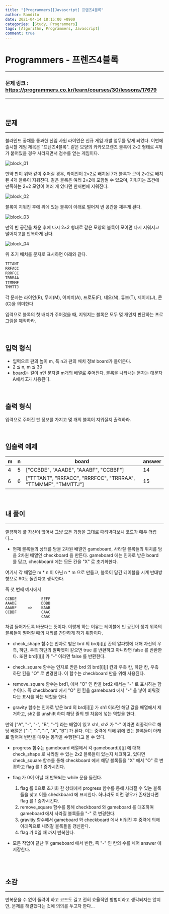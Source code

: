 ```yaml
---
title: "[Programmers][Javascript] 프렌즈4블록"
author: Bandito
date: 2021-04-14 18:15:00 +0900
categories: [Study, Programmers]
tags: [Algorithm, Programmers, Javascript]
comment: true
---
```

 
# Programmers - 프렌즈4블록

***
### 문제 링크 : <https://programmers.co.kr/learn/courses/30/lessons/17679>

***

<br/>

## 문제
***

블라인드 공채를 통과한 신입 사원 라이언은 신규 게임 개발 업무를 맡게 되었다. 이번에 출시할 게임 제목은 "프렌즈4블록".
같은 모양의 카카오프렌즈 블록이 2×2 형태로 4개가 붙어있을 경우 사라지면서 점수를 얻는 게임이다.

![block_01](https://drive.google.com/uc?export=view&id=1K7kExeWgoCsPTDf6-Q9AH3O7blNbPqAr)

만약 판이 위와 같이 주어질 경우, 라이언이 2×2로 배치된 7개 블록과 콘이 2×2로 배치된 4개 블록이 지워진다. 같은 블록은 여러 2×2에 포함될 수 있으며, 지워지는 조건에 만족하는 2×2 모양이 여러 개 있다면 한꺼번에 지워진다.

![block_02](https://drive.google.com/uc?export=view&id=1JGemGzmdyg8Gql3TswmpTK5IaobIvygf)

블록이 지워진 후에 위에 있는 블록이 아래로 떨어져 빈 공간을 채우게 된다.

![block_03](https://drive.google.com/uc?export=view&id=1y8tqYT-j4eSmnun1LUl_pVslmctjwopC)

만약 빈 공간을 채운 후에 다시 2×2 형태로 같은 모양의 블록이 모이면 다시 지워지고 떨어지고를 반복하게 된다.

![block_04](https://drive.google.com/uc?export=view&id=1Gurcdme6Jpx7gfJGeFLeQxPuBPXTfqdN)

위 초기 배치를 문자로 표시하면 아래와 같다.

```javascript
TTTANT
RRFACC
RRRFCC
TRRRAA
TTMMMF
TMMTTJ
```

각 문자는 라이언(R), 무지(M), 어피치(A), 프로도(F), 네오(N), 튜브(T), 제이지(J), 콘(C)을 의미한다

입력으로 블록의 첫 배치가 주어졌을 때, 지워지는 블록은 모두 몇 개인지 판단하는 프로그램을 제작하라.

<br/>

## 입력 형식

+ 입력으로 판의 높이 m, 폭 n과 판의 배치 정보 board가 들어온다.
+ 2 ≦ n, m ≦ 30
+ board는 길이 n인 문자열 m개의 배열로 주어진다. 블록을 나타내는 문자는 대문자 A에서 Z가 사용된다.

<br/>

## 출력 형식

입력으로 주어진 판 정보를 가지고 몇 개의 블록이 지워질지 출력하라.



<br/>

## 입출력 예제

|m|n|board|answer|
|----|----|----|----|
|4|5|["CCBDE", "AAADE", "AAABF", "CCBBF"]|14|
|6|6|["TTTANT", "RRFACC", "RRRFCC", "TRRRAA", "TTMMMF", "TMMTTJ"]|15|

<br/>

## 내 풀이
***

깔끔하게 풀 자신이 없어서 그냥 모든 과정을 그대로 때려박다보니 코드가 매우 더럽다...

+ 현재 블록들의 상태를 담을 2차원 배열인 gameboard, 사라질 블록들의 위치를 담을 2차원 배열인 checkboard 을 만든다. gameboard 에는 인자로 받은 board 를 담고, checkboard 에는 모든 칸을 "X" 로 초기화한다.

여기서 각 배열은 m * n 이 아닌 n * m 으로 만들고, 블록이 담긴 테이블을 시계 반대방향으로 90도 돌린다고 생각한다.

즉 첫 번째 예시에서

```
CCBDE           EEFF
AAADE           DDBB
AAABF     =>    BAAB
CCBBF           CAAC
                CAAC
```

처럼 들어가도록 바꾼다는 뜻이다. 이렇게 하는 이유는 테이블에 빈 공간이 생겨 위쪽의 블록들이 떨어질 때의 처리를 간단하게 하기 위함이다.

+ check_shape 함수는 인자로 받은 brd 의 brd[i][j] 칸의 알파벳에 대해 자신의 우측, 하단, 우측 하단의 알파벳이 같으면 true 를 반환하고 아니라면 false 를 반환한다. 또한 brd[i][j] 가 "-" 이라면 false 를 반환한다.

+ check_square 함수는 인자로 받은 brd 의 brd[i][j] 칸과 우측 칸, 하단 칸, 우측 하단 칸을 "O" 로 변경한다. 이 함수는 checkboard 만을 위해 사용된다.

+ remove_square 함수는 brd1, 에서 "O" 인 칸을 brd2 에서는 "-" 로 표시하는 함수이다. 즉 checkboard 에서 "O" 인 칸을 gameboard 에서 "-" 을 넣어 비워졌다는 표시를 하는 역할을 한다.

+ gravity 함수는 인자로 받은 brd 의 brd[i][j] 가 sh1 이라면 해당 값을 배열에서 제거하고, sh2 를 unshift 하여 해당 줄의 맨 처음에 넣는 역할을 한다.

만약 ["A", "-", "-", "B", "-"] 라는 배열이 있고 sh1, sh2 가 "-" 이라면 최종적으로 해당 배열은 ["-", "-", "-", "A", "B"] 가 된다. 이는 중력에 의해 위에 있는 블록들이 아래로 떨어져 빈칸을 매우는 동작을 수행한다고 볼 수 있다.

+ progress 함수는 gameboard 배열에서 각 gameboard[i][j] 에 대해 check_shape 로 사라질 수 있는 2x2 블록들이 있는지 체크하고, 있다면 check_square 함수를 통해 checkboard 에서 해당 블록들을 "X" 에서 "O" 로 변경하고 flag 를 1 증가시킨다.

+ flag 가 0이 아닐 때 반복되는 while 문을 돌린다.
    1. flag 를 0으로 초기화 한 상태에서 progress 함수를 통해 사라질 수 있는 블록들을 찾고 이를 checkboard 에 표시한다. 하나라도 이런 경우가 존재한다면 flag 를 1 증가시킨다.
    2. remove_square 함수를 통해 checkboard 와 gameboard 를 대조하여 gameboard 에서 사라질 블록들을 "-" 로 변경한다.
    3. gravitiy 함수에서 gameboard 와 checkboard 에서 비워진 후 중력에 의해 아래쪽으로 내려갈 블록들을 갱신한다.
    4. flag 가 0일 때 까지 반복한다.

+ 모든 작업이 끝난 후 gameboard 에서 빈칸, 즉 "-" 인 칸의 수를 세어 answer 에 저장한다.

<br/>

<script src="https://gist.github.com/Suppplier/6c9245be1decbede89253464807632e9.js"></script>



<br/>

## 소감
***

반복문을 수 없이 돌려야 하고 코드도 길고 전혀 효율적인 방법이라고 생각되지는 않지만, 문제를 해결했다는 것에 의의를 두고자 한다...

